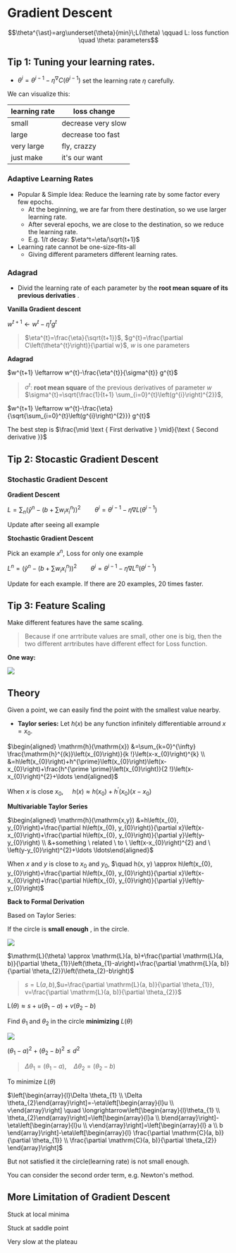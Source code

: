 # Gradient Descent

$$\theta^{\ast}=arg\underset{\theta}{min}\;L(\theta) \qquad L: loss function \quad \theta: parameters$$

## Tip 1: Tuning your learning rates.

- $\theta^i=\theta^{i-1}-\eta^{\nabla}C(\theta^{i-1})$ set the learning rate $\eta$ carefully.

We can visualize this:

| learning rate | loss change        |
| ------------- | ------------------ |
| small         | decrease very slow |
| large         | decrease too fast  |
| very large    | fly, crazzy        |
| just make     | it's our want      |

### Adaptive Learning Rates

- Popular & Simple Idea: Reduce the learning rate by some factor every few epochs.
  - At the beginning, we are far from there destination, so we use larger learning rate.
  - After several epochs, we are close to the destination, so we reduce the learning rate.
  - E.g. $1/t$ decay: $\eta^t=\eta/\sqrt{t+1}$
- Learning rate cannot be one-size-fits-all
  - Giving different parameters different learning rates.

### Adagrad

- Divid the learning rate of each parameter by the **root mean square of its previous derivaties** .

**Vanilla Gradient descent**

$w^{t+1} \leftarrow w^{t}-\eta^{t} g^{t}$

> $\eta^{t}=\frac{\eta}{\sqrt{t+1}}$, $g^{t}=\frac{\partial C\left(\theta^{t}\right)}{\partial w}$, $w$ is one parameters</font>

**Adagrad**

$w^{t+1} \leftarrow w^{t}-\frac{\eta^{t}}{\sigma^{t}} g^{t}$

> $\sigma^t$: **root mean square** of the previous derivatives of parameter $w$ <br> $\sigma^{t}=\sqrt{\frac{1}{t+1} \sum_{i=0}^{t}\left(g^{i}\right)^{2}}$,

$w^{t+1} \leftarrow w^{t}-\frac{\eta}{\sqrt{\sum_{i=0}^{t}\left(g^{i}\right)^{2}}} g^{t}$

The best step is $\frac{\mid \text { First derivative } \mid}{\text { Second derivative }}$

## Tip 2: Stocastic Gradient Descent

### Stochastic Gradient Descent

**Gradient Descent**

$L=\sum_{n}\left(\hat{y}^{n}-\left(b+\sum w_{i} x_{i}^{n}\right)\right)^{2} \qquad \theta^{i}=\theta^{i-1}-\eta \nabla L\left(\theta^{i-1}\right)$

Update after seeing all example

**Stochastic Gradient Descent**

Pick an example $x^n$, Loss for only one example

$L^{n}=\left(\hat{y}^{n}-\left(b+\sum w_{i} x_{i}^{n}\right)\right)^{2} \qquad \theta^{i}=\theta^{i-1}-\eta \nabla L^{n}\left(\theta^{i-1}\right)$

Update for each example. If there are 20 examples, 20 times faster.

## Tip 3: Feature Scaling

Make different features have the same scaling.

> Because if one arrtribute values are small, other one is big, then the two different arrtributes have different effect for Loss function.

**One way:**

![](https://cdn.mathpix.com/snip/images/vuBHy0-6tqAeW4Jam2BRcLi1m5WFpulnwOesi94iGog.original.fullsize.png)

## Theory

Given a point, we can easily find the point with the smallest value nearby.

- **Taylor series:** Let $h(x)$ be any function infinitely differentiable arround $x=x_{0}$.

$\begin{aligned} \mathrm{h}(\mathrm{x}) &=\sum_{k=0}^{\infty} \frac{\mathrm{h}^{(k)}\left(x_{0}\right)}{k !}\left(x-x_{0}\right)^{k} \\ &=h\left(x_{0}\right)+h^{\prime}\left(x_{0}\right)\left(x-x_{0}\right)+\frac{h^{\prime \prime}\left(x_{0}\right)}{2 !}\left(x-x_{0}\right)^{2}+\ldots \end{aligned}$

When $x$ is close $x_{0}$, $\quad h(x) \approx h\left(x_{0}\right)+h^{\prime}\left(x_{0}\right)\left(x-x_{0}\right)$

**Multivariable Taylor Series**

$\begin{aligned} \mathrm{h}(\mathrm{x,y}) &=h\left(x_{0}, y_{0}\right)+\frac{\partial h\left(x_{0}, y_{0}\right)}{\partial x}\left(x-x_{0}\right)+\frac{\partial h\left(x_{0}, y_{0}\right)}{\partial y}\left(y-y_{0}\right) \\ &+something \ related \ to \ \left(x-x_{0}\right)^{2} and \ \left(y-y_{0}\right)^{2}+\ldots \ldots\end{aligned}$

When $x$ and $y$ is close to $x_{0}$ and $y_{0}$, $\quad h(x, y) \approx h\left(x_{0}, y_{0}\right)+\frac{\partial h\left(x_{0}, y_{0}\right)}{\partial x}\left(x-x_{0}\right)+\frac{\partial h\left(x_{0}, y_{0}\right)}{\partial y}\left(y-y_{0}\right)$

**Back to Formal Derivation**

Based on Taylor Series:

If the circle is **small enough** , in the circle.

![](https://cdn.mathpix.com/snip/images/l8cPXBFg1VFK-RRZAkgco6WxwsAhoH6BG_XPmXoOaws.original.fullsize.png)

$\mathrm{L}(\theta) \approx \mathrm{L}(a, b)+\frac{\partial \mathrm{L}(a, b)}{\partial \theta_{1}}\left(\theta_{1}-a\right)+\frac{\partial \mathrm{L}(a, b)}{\partial \theta_{2}}\left(\theta_{2}-b\right)$

> $s=\mathrm{L}(a, b)$,$u=\frac{\partial \mathrm{L}(a, b)}{\partial \theta_{1}}, v=\frac{\partial \mathrm{L}(a, b)}{\partial \theta_{2}}$

$\mathrm{L}(\theta) \approx s+u\left(\theta_{1}-a\right)+v\left(\theta_{2}-b\right)$

Find $\theta_{1}$ and $\theta_{2}$ in the circle **minimizing** $L(\theta)$

![](https://cdn.mathpix.com/snip/images/4WBgHPPhrtsCKc9f9C1kjyss-YnnYw0lcv4cBZB_N3o.original.fullsize.png)

$\left(\theta_{1}-a\right)^{2}+\left(\theta_{2}-b\right)^{2} \leq d^{2}$

> $\Delta \theta_{1}=(\theta_{1} - a), \quad \Delta \theta_{2}=(\theta_{2} - b)$

To minimize $L(\theta)$

$\left[\begin{array}{l}\Delta \theta_{1} \\ \Delta \theta_{2}\end{array}\right]=-\eta\left[\begin{array}{l}u \\ v\end{array}\right] \quad \longrightarrow\left[\begin{array}{l}\theta_{1} \\ \theta_{2}\end{array}\right]=\left[\begin{array}{l}a \\ b\end{array}\right]-\eta\left[\begin{array}{l}u \\ v\end{array}\right]=\left[\begin{array}{l} a \\ b \end{array}\right]-\eta\left[\begin{array}{l} \frac{\partial \mathrm{C}(a, b)}{\partial \theta_{1}} \\ \frac{\partial \mathrm{C}(a, b)}{\partial \theta_{2}} \end{array}\right]$

But not satisfied it the circle(learning rate) is not small enough.

You can consider the second order term, e.g. Newton's method.

## More Limitation of Gradient Descent

Stuck at local minima

Stuck at saddle point

Very slow at the plateau
